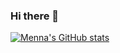 ### Hi there 👋
[![Menna's GitHub stats](https://github-readme-stats.vercel.app/api?username=MennaCC&hide=prs,stars&show_icons=true&theme=radical)](https://github.com/MennaCC/github-readme-stats&hide=stars,prs)

<!--
**MennaCC/MennaCC** is a ✨ _special_ ✨ repository because its `README.md` (this file) appears on your GitHub profile.

Here are some ideas to get you started:

- 🔭 I’m currently working on ...
- 🌱 I’m currently learning ...
- 👯 I’m looking to collaborate on ...
- 🤔 I’m looking for help with ...
- 💬 Ask me about ...
- 📫 How to reach me: ...
- 😄 Pronouns: ...
- ⚡ Fun fact: ...
-->
